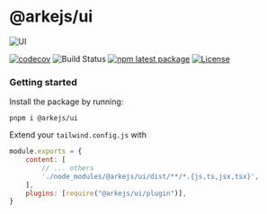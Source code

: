 # @arkejs/ui

![UI](https://user-images.githubusercontent.com/81776297/233085905-585ea964-cfa5-4672-90e3-d63910b0583f.png)

[![codecov](https://codecov.io/gh/arkemishub/ui/branch/main/graph/badge.svg?token=RXV4ARVWHO)](https://codecov.io/gh/arkemishub/ui)
![Build Status](https://img.shields.io/github/actions/workflow/status/arkemishub/ui/release.yml)
[![npm latest package](https://img.shields.io/npm/v/@arkejs/ui/latest.svg)](https://www.npmjs.com/package/@arkejs/ui)
[![License](https://img.shields.io/badge/license-Apache2.0-blue.svg)](https://github.com/arkemishub/arke-monorepo/blob/master/LICENSE.txt)

### Getting started

Install the package by running:
```shell
pnpm i @arkejs/ui
```

Extend your `tailwind.config.js` with 

```js
module.exports = {
    content: [
        // ... others
        './node_modules/@arkejs/ui/dist/**/*.{js,ts,jsx,tsx}',
    ],
    plugins: [require("@arkejs/ui/plugin")],
}
```

